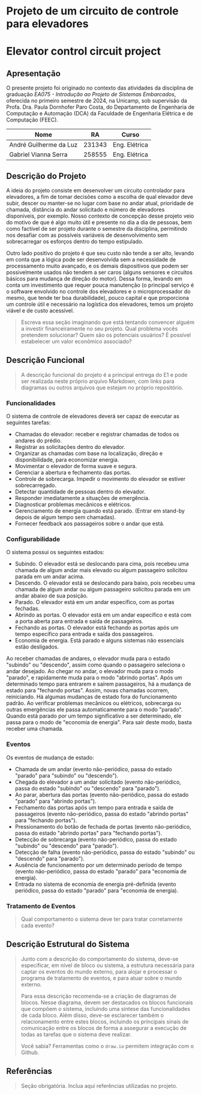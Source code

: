 # Projeto de um circuito de controle para elevadores
# Elevator control circuit project

## Apresentação

O presente projeto foi originado no contexto das atividades da disciplina de graduação *EA075 - Introdução ao Projeto de Sistemas Embarcados*, 
oferecida no primeiro semestre de 2024, na Unicamp, sob supervisão da Profa. Dra. Paula Dornhofer Paro Costa, do Departamento de Engenharia de Computação e Automação (DCA) da Faculdade de Engenharia Elétrica e de Computação (FEEC).

|Nome  | RA | Curso|
|--|--|--|
| André Guilherme da Luz  | 231343  | Eng. Elétrica|
| Gabriel Vianna Serra  | 258555  | Eng. Elétrica|


## Descrição do Projeto
A ideia do projeto consiste em desenvolver um circuito controlador para elevadores, a fim de tomar decisões como a escolha de qual elevador deve subir, descer ou manter-se no lugar com base no andar atual, prioridade de chamada, distância do andar solicitado e número de elevadores disponíveis, por exemplo. Nosso contexto de concepção desse projeto veio do motivo de que é algo muito útil e presente no dia a dia de pessoas, bem como factível de ser projeto durante o semestre da disciplina, permitindo nos desafiar com as possíveis variáveis de desenvolvimento sem sobrecarregar os esforços dentro do tempo estipulado.

Outro lado positivo do projeto é que seu custo não tende a ser alto, levando em conta que a lógica pode ser desenvolvida sem a necessidade de processamento muito avançado, e os demais dispositivos que podem ser possivelmente usados não tendem a ser caros (alguns sensores e circuitos básicos para mudança de direção do motor). Dessa forma, levando em conta um investimento que requer pouca manutenção (o principal serviço é o software envolvido no controle dos elevadores e o microprocessador do mesmo, que tende ter boa durabilidade), pouco capital e que proporciona um controle útil e necessário na logística dos elevadores, temos um projeto viável e de custo acessível. 
> Escreva essa seção imaginando que está tentando convencer alguém a investir financeiramente no seu projeto.
> Qual problema vocês pretendem solucionar?
> Quem são os potenciais usuários?
> É possível estabelecer um valor econômico associado?


## Descrição Funcional
> A descrição funcional do projeto é a principal entrega do E1 e pode ser realizada neste próprio arquivo Markdown,
> com links para diagramas ou outros arquivos que estejam no próprio repositório.

### Funcionalidades
O sistema de controle de elevadores deverá ser capaz de executar as seguintes tarefas:
  - Chamadas do elevador: receber e registrar chamadas de todos os andares do prédio.
  - Registrar as solicitações dentro do elevador.
  - Organizar as chamadas com base na localização, direção e disponibilidade, para economizar energia.
  - Movimentar o elevador de forma suave e segura.
  - Gerenciar a abertura e fechamento das portas.
  - Controle de sobrecarga. Impedir o movimento do elevador se estiver sobrecarregado.
  - Detectar quantidade de pessoas dentro do elevador.
  - Responder imediatamente a situações de emergência.
  - Diagnosticar problemas mecânicos e elétricos.
  - Gerenciamento de energia quando está parado. (Entrar em stand-by depois de algum tempo sem chamadas).
  - Fornecer feedback aos passageiros sobre o andar que está.
    
    

### Configurabilidade
O sistema possui os seguintes estados:
  - Subindo.
    O elevador está se deslocando para cima, pois recebeu uma chamada de algum andar mais elevado ou algum passageiro solicitou parada em um andar acima.
  - Descendo.
    O elevador está se deslocando para baixo, pois recebeu uma chamada de algum andar ou algum passageiro solicitou parada em um andar abaixo de sua posição.
  - Parado.
    O elevador está em um andar específico, com as portas fechadas.
  - Abrindo as portas.
    O elevador está em um andar específico e está com a porta aberta para entrada e saída de passageiros.
  - Fechando as portas.
    O elevador está fechando as portas após um tempo específico para entrada e saída dos passageiros.
  - Economia de energia.
    Está parado e alguns sistemas não essenciais estão desligados.

Ao receber chamadas de andares, o elevador muda para o estado "subindo" ou "descendo", assim como quando o passageiro seleciona o andar desejado. Ao chegar no andar, o elevador muda para o modo "parado", e rapidamente muda para o modo "abrindo portas". Após um determinado tempo para entrarem e saírem passageiros, há a mudança de estado para "fechando portas". Assim, novas chamadas ocorrem, reiniciando. 
Há algumas mudanças de estado fora do funcionamento padrão. Ao verificar problemas mecânicos ou elétricos, sobrecarga ou outras emergências ele passa automaticamente para o modo "parado". Quando está parado por um tempo significativo a ser determinado, ele passa para o modo de "economia de energia". Para sair deste modo, basta receber uma chamada.


### Eventos
Os eventos de mudança de estado:
  - Chamada de um andar (evento não-periódico, passa do estado "parado" para "subindo" ou "descendo").
  - Chegada do elevador a um andar solicitado (evento não-periódico, passa do estado "subindo" ou "descendo" para "parado").
  - Ao parar, abertura das portas (evento não-periódico, passa do estado "parado" para "abrindo portas").
  - Fechamento das portas após um tempo para entrada e saída de passageiros (evento não-periódico, passa do estado "abrindo portas" para "fechando portas").
  - Pressionamento do botão de fechada de portas (evento não-periódico, passa do estado "abrindo portas" para "fechando portas").
  - Detecção de sobrecarga (evento não-periódico, passa do estado  "subindo" ou "descendo" para "parado").
  - Detecção de falha (evento não-periódico, passa do estado  "subindo" ou "descendo" para "parado").
  - Ausência de funcionamento por um determinado período de tempo (evento não-periódico, passa do estado "parado" para "economia de energia).
  - Entrada no sistema de economia de energia pré-definida (evento periódico,  passa do estado "parado" para "economia de energia).

### Tratamento de Eventos
> Qual comportamento o sistema deve ter para tratar corretamente cada evento?

## Descrição Estrutural do Sistema
> Junto com a descrição do comportamento do sistema, deve-se especificar, em nível de bloco ou sistema, a estrutura necessária 
> para captar os eventos do mundo externo, para alojar e processar o programa de tratamento de eventos, e para atuar sobre o mundo externo.
>
> Para essa descrição recomenda-se a criação de diagramas de blocos.
> Nesse diagrama, devem ser destacados os blocos funcionais que compõem o sistema, incluindo uma síntese das funcionalidades de cada bloco.
> Além disso, deve-se esclarecer também o relacionamento entre estes blocos, incluindo os principais sinais de comunicação entre
> os blocos de forma a assegurar a execução de todas as tarefas que o sistema deve realizar.
> 
> Você sabia? Ferramentas como o `draw.io` permitem integração com o Github.
> 

## Referências
> Seção obrigatória. Inclua aqui referências utilizadas no projeto.

